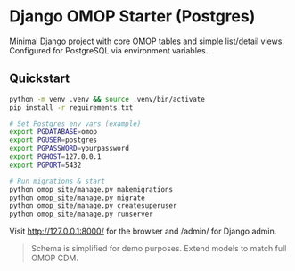 # Django OMOP Starter (Postgres)

Minimal Django project with core OMOP tables and simple list/detail views.
Configured for PostgreSQL via environment variables.

## Quickstart
```bash
python -m venv .venv && source .venv/bin/activate
pip install -r requirements.txt

# Set Postgres env vars (example)
export PGDATABASE=omop
export PGUSER=postgres
export PGPASSWORD=yourpassword
export PGHOST=127.0.0.1
export PGPORT=5432

# Run migrations & start
python omop_site/manage.py makemigrations
python omop_site/manage.py migrate
python omop_site/manage.py createsuperuser
python omop_site/manage.py runserver
```
Visit http://127.0.0.1:8000/ for the browser and /admin/ for Django admin.

> Schema is simplified for demo purposes. Extend models to match full OMOP CDM.
